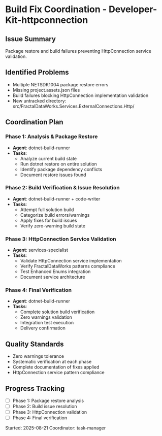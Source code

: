 # Build Fix Coordination - Developer-Kit-httpconnection

## Issue Summary
Package restore and build failures preventing HttpConnection service validation.

## Identified Problems
- Multiple NETSDK1004 package restore errors
- Missing project.assets.json files  
- Build failures blocking HttpConnection implementation validation
- New untracked directory: src/FractalDataWorks.Services.ExternalConnections.Http/

## Coordination Plan

### Phase 1: Analysis & Package Restore
- **Agent**: dotnet-build-runner
- **Tasks**: 
  - Analyze current build state
  - Run dotnet restore on entire solution
  - Identify package dependency conflicts
  - Document restore issues found

### Phase 2: Build Verification & Issue Resolution
- **Agent**: dotnet-build-runner + code-writer
- **Tasks**:
  - Attempt full solution build
  - Categorize build errors/warnings
  - Apply fixes for build issues
  - Verify zero-warning build state

### Phase 3: HttpConnection Service Validation
- **Agent**: services-specialist
- **Tasks**:
  - Validate HttpConnection service implementation
  - Verify FractalDataWorks patterns compliance
  - Test Enhanced Enums integration
  - Document service architecture

### Phase 4: Final Verification
- **Agent**: dotnet-build-runner
- **Tasks**:
  - Complete solution build verification
  - Zero warnings validation
  - Integration test execution
  - Delivery confirmation

## Quality Standards
- Zero warnings tolerance
- Systematic verification at each phase
- Complete documentation of fixes applied
- HttpConnection service pattern compliance

## Progress Tracking
- [ ] Phase 1: Package restore analysis
- [ ] Phase 2: Build issue resolution  
- [ ] Phase 3: HttpConnection validation
- [ ] Phase 4: Final verification

Started: 2025-08-21
Coordinator: task-manager